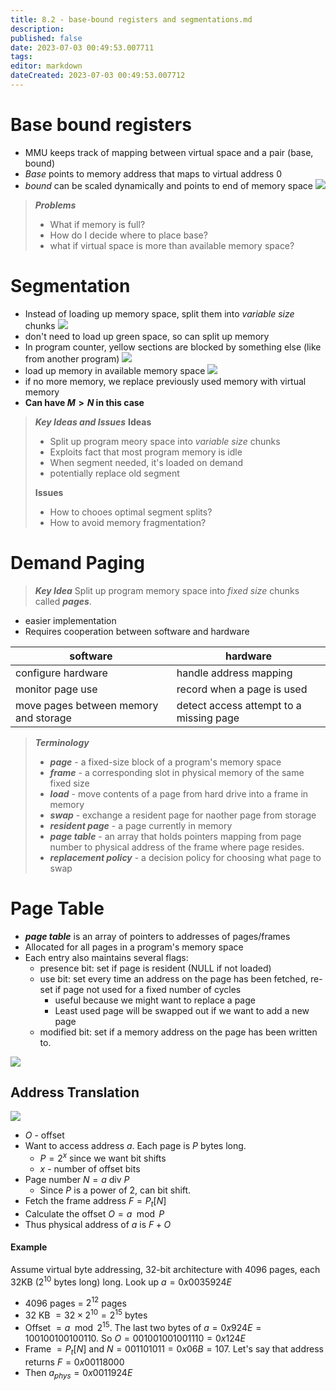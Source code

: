 ```yaml
---
title: 8.2 - base-bound registers and segmentations.md
description:
published: false
date: 2023-07-03 00:49:53.007711
tags:
editor: markdown
dateCreated: 2023-07-03 00:49:53.007712
---
```


# Base bound registers
- MMU keeps track of mapping between virtual space and a pair (base, bound)
- *Base* points to memory address that maps to virtual address 0
- *bound* can be scaled dynamically and points to end of memory space
![](/images/20221118141905.png)

> ***Problems***
> - What if memory is full?
> - How do I decide where to place base?
> - what if virtual space is more than available memory space?

# Segmentation
- Instead of loading up memory space, split them into *variable size* chunks
![](/images/20221121103905.png)
- don't need to load up green space, so can split up memory
- In program counter, yellow sections are blocked by something else (like from another program)
![](/images/20221121104208.png)
- load up memory in available memory space
![](/images/20221121104234.png)
- if no more memory, we replace previously used memory with virtual memory
- **Can have $M>N$ in this case**

> ***Key Ideas and Issues***
> **Ideas**
> - Split up program meory space into *variable size* chunks
> - Exploits fact that most program memory is idle
> - When segment needed, it's loaded on demand
> - potentially replace old segment
> 
> **Issues**
> - How to chooes optimal segment splits?
> - How to avoid memory fragmentation?

# Demand Paging
> ***Key Idea***
> Split up program memory space into *fixed size* chunks called ***pages***.
- easier implementation
- Requires cooperation between software and hardware

| software                              | hardware                                |
| ------------------------------------- | --------------------------------------- |
| configure hardware                    | handle address mapping                  |
| monitor page use                      | record when a page is used              |
| move pages between memory and storage | detect access attempt to a missing page |

> ***Terminology***
> - ***page*** - a fixed-size block of a program's memory space
> - ***frame*** - a corresponding slot in physical memory of the same fixed size
> - ***load*** - move contents of a page from hard drive into a frame in memory
> - ***swap*** - exchange a resident page for naother page from storage
> - ***resident page*** - a page currently in memory
> - ***page table*** - an array that holds pointers mapping from page number to physical address of the frame where page resides.
> - ***replacement policy*** - a decision policy for choosing what page to swap

# Page Table
- ***page table*** is an array of pointers to addresses of pages/frames
- Allocated for all pages in a program's memory space
- Each entry also maintains several flags:
    - presence bit: set if page is resident (NULL if not loaded)
    - use bit: set every time an address on the page has been fetched, re-set if page not used for a fixed number of cycles
        - useful because we might want to replace a page
        - Least used page will be swapped out if we want to add a new page
    - modified bit: set if a memory address on the page has been written to.

![](/images/20221121105824.png)

## Address Translation
![](/images/20221121110624.png)
- $O$ - offset
- Want to access address $a$. Each page is $P$ bytes long.
    - $P = 2^x$ since we want bit shifts
    - $x$ - number of offset bits
- Page number $N = a \text{ div } P$
    - Since $P$ is a power of 2, can bit shift.
- Fetch the frame address $F = P_t[N]$
- Calculate the offset $O = a \mod P$
- Thus physical address of $a$ is $F+O$

#### Example
Assume virtual byte addressing, 32-bit architecture with 4096 pages, each 32KB ($2^{10}$ bytes long) long. Look up $a = 0x0035924E$
- 4096 pages = $2^{12}$ pages
- $32$ KB $= 32 \times 2^{10} = 2^{15}$ bytes
- Offset $= a \mod 2^{15}$. The last two bytes of $a = 0x924E = 100100100100110$. So $O = 001001001001110 = 0x124E$
- Frame $= P_t[N]$ and $N = 001101011 = 0x06B = 107$. Let's say that address returns $F = 0x00118000$
- Then $a_{phys} = 0x0011924E$



